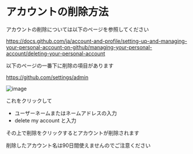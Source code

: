 # アカウントの削除方法

アカウントの削除については以下のページを参照してください

https://docs.github.com/ja/account-and-profile/setting-up-and-managing-your-personal-account-on-github/managing-your-personal-account/deleting-your-personal-account

以下のページの一番下に削除の項目があります

https://github.com/settings/admin


![image](https://user-images.githubusercontent.com/112106066/194751378-c676ce8c-f889-43cc-80fe-d67435a30ae1.png)

これをクリックして

- ユーザーネームまたはネームアドレスの入力
- delete my account と入力

その上で削除をクリックするとアカウントが削除されます

削除したアカウント名は90日間使えませんのでご注意ください
